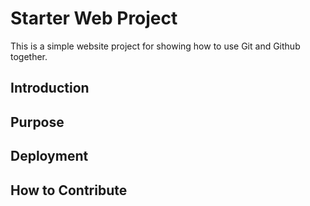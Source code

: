 # Starter Web Project 

This is a simple website project for showing how to use Git and Github together. 

## Introduction

## Purpose

## Deployment

## How to Contribute


